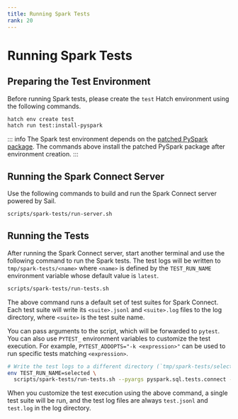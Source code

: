 ```yaml
---
title: Running Spark Tests
rank: 20
---
```


# Running Spark Tests

## Preparing the Test Environment

Before running Spark tests, please create the `test` Hatch environment using the following commands.

```bash
hatch env create test
hatch run test:install-pyspark
```

::: info
The Spark test environment depends on the [patched PySpark package](./spark-setup).
The commands above install the patched PySpark package after environment creation.
:::

## Running the Spark Connect Server

Use the following commands to build and run the Spark Connect server powered by Sail.

```bash
scripts/spark-tests/run-server.sh
```

## Running the Tests

After running the Spark Connect server, start another terminal and use the following command to run the Spark tests.
The test logs will be written to `tmp/spark-tests/<name>` where `<name>` is defined by
the `TEST_RUN_NAME` environment variable whose default value is `latest`.

```bash
scripts/spark-tests/run-tests.sh
```

The above command runs a default set of test suites for Spark Connect.
Each test suite will write its `<suite>.jsonl` and `<suite>.log` files to the log directory,
where `<suite>` is the test suite name.

You can pass arguments to the script, which will be forwarded to `pytest`.
You can also use `PYTEST_` environment variables to customize the test execution.
For example, `PYTEST_ADDOPTS="-k <expression>"` can be used to run specific tests matching `<expression>`.

```bash
# Write the test logs to a different directory (`tmp/spark-tests/selected`).
env TEST_RUN_NAME=selected \
  scripts/spark-tests/run-tests.sh --pyargs pyspark.sql.tests.connect -v -k test_sql
```

When you customize the test execution using the above command, a single test suite will be run,
and the test log files are always `test.jsonl` and `test.log` in the log directory.
